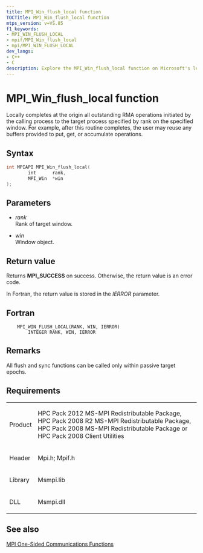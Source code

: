 ```yaml
---
title: MPI_Win_flush_local function
TOCTitle: MPI_Win_flush_local function
mtps_version: v=VS.85
f1_keywords:
- MPI_WIN_FLUSH_LOCAL
- mpif/MPI_Win_flush_local
- mpi/MPI_WIN_FLUSH_LOCAL
dev_langs:
- C++
- C
description: Explore the MPI_Win_flush_local function on Microsoft's learning platform. Understand its syntax, parameters, return values, and usage in passive target epochs.
---
```


# MPI\_Win\_flush\_local function

Locally completes at the origin all outstanding RMA operations initiated by the calling process to the target process specified by rank on the specified window. For example, after this routine completes, the user may reuse any buffers provided to put, get, or accumulate operations.

## Syntax

``` c++
int MPIAPI MPI_Win_flush_local(
        int      rank,
        MPI_Win  *win
);
```

## Parameters

  - *rank*  
    Rank of target window.

  - *win*  
    Window object.

## Return value

Returns **MPI\_SUCCESS** on success. Otherwise, the return value is an error code.

In Fortran, the return value is stored in the *IERROR* parameter.

## Fortran

``` FORTRAN
    MPI_WIN_FLUSH_LOCAL(RANK, WIN, IERROR)
        INTEGER RANK, WIN, IERROR
```

## Remarks

All flush and sync functions can be called only within passive target epochs.

## Requirements

<table>
<colgroup>
<col/>
<col/>
</colgroup>
<tbody>
<tr class="odd">
<td><p>Product</p></td>
<td><p>HPC Pack 2012 MS-MPI Redistributable Package, HPC Pack 2008 R2 MS-MPI Redistributable Package, HPC Pack 2008 MS-MPI Redistributable Package or HPC Pack 2008 Client Utilities</p></td>
</tr>
<tr class="even">
<td><p>Header</p></td>
<td>Mpi.h;
Mpif.h</td>
</tr>
<tr class="odd">
<td><p>Library</p></td>
<td>Msmpi.lib</td>
</tr>
<tr class="even">
<td><p>DLL</p></td>
<td>Msmpi.dll</td>
</tr>
</tbody>
</table>


## See also

[MPI One-Sided Communications Functions](mpi-one-sided-communications-functions.md)

